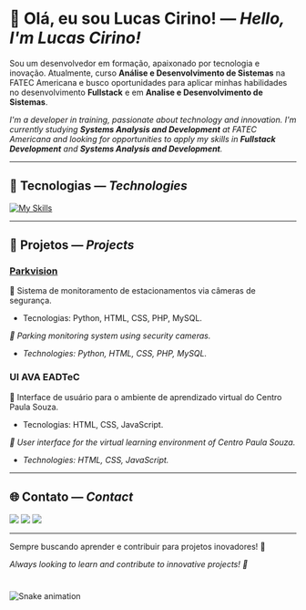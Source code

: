 # 👋 Olá, eu sou Lucas Cirino! — _Hello, I'm Lucas Cirino!_

Sou um desenvolvedor em formação, apaixonado por tecnologia e inovação. Atualmente, curso **Análise e Desenvolvimento de Sistemas** na FATEC Americana e busco oportunidades para aplicar minhas habilidades no desenvolvimento **Fullstack** e em **Analise e Desenvolvimento de Sistemas**.

_I'm a developer in training, passionate about technology and innovation. I'm currently studying **Systems Analysis and Development** at FATEC Americana and looking for opportunities to apply my skills in **Fullstack Development** and **Systems Analysis and Development**._

---

## 🚀 Tecnologias — _Technologies_

[![My Skills](https://skillicons.dev/icons?i=html,css,js,java,php,python,mysql,vscode,git,github&perline=13)](#)

---

## 📌 Projetos — _Projects_

### [Parkvision](https://github.com/0utLunar/Parkvision)
🔹 Sistema de monitoramento de estacionamentos via câmeras de segurança.
- Tecnologias: Python, HTML, CSS, PHP, MySQL.

_🔹 Parking monitoring system using security cameras._
- _Technologies: Python, HTML, CSS, PHP, MySQL._

### UI AVA EADTeC
🔹 Interface de usuário para o ambiente de aprendizado virtual do Centro Paula Souza.
- Tecnologias: HTML, CSS, JavaScript.

_🔹 User interface for the virtual learning environment of Centro Paula Souza._
- _Technologies: HTML, CSS, JavaScript._

---

## 🌐 Contato — _Contact_

<div>
  <a href="mailto:contatolucascir@gmail.com"><img src="https://img.shields.io/badge/Gmail-D14836?style=for-the-badge&logo=gmail&logoColor=white" target="_blank"></a>
  <a href="https://www.linkedin.com/in/lucascir" target="_blank"><img src="https://img.shields.io/badge/-LinkedIn-%230077B5?style=for-the-badge&logo=linkedin&logoColor=white" target="_blank"></a>
  <a href="https://github.com/0utLunar" target="_blank"><img src="https://img.shields.io/badge/-GitHub-181717?style=for-the-badge&logo=github&logoColor=white" target="_blank"></a>
</div>

---

Sempre buscando aprender e contribuir para projetos inovadores! 🚀

_Always looking to learn and contribute to innovative projects! 🚀_

###

<br clear="both">

<img src="https://profile-readme-generator.com/assets/snake.svg" alt="Snake animation" />

###
